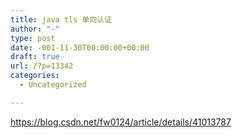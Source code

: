 ```yaml
---
title: java tls 单向认证
author: "-"
type: post
date: -001-11-30T00:00:00+00:00
draft: true
url: /?p=13342
categories:
  - Uncategorized

---
```

https://blog.csdn.net/fw0124/article/details/41013787